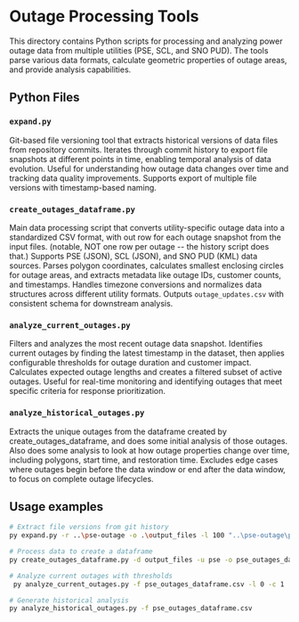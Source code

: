 # Outage Processing Tools

This directory contains Python scripts for processing and analyzing power outage data from multiple utilities (PSE, SCL, and SNO PUD). The tools parse various data formats, calculate geometric properties of outage areas, and provide analysis capabilities.

## Python Files

### `expand.py`
Git-based file versioning tool that extracts historical versions of data files from repository commits. Iterates through commit history to export file snapshots at different points in time, enabling temporal analysis of data evolution. Useful for understanding how outage data changes over time and tracking data quality improvements. Supports export of multiple file versions with timestamp-based naming.

### `create_outages_dataframe.py`
Main data processing script that converts utility-specific outage data into a standardized CSV format, with out row for each outage snapshot from the input files. (notable, NOT one row per outage -- the history script does that.) Supports PSE (JSON), SCL (JSON), and SNO PUD (KML) data sources. Parses polygon coordinates, calculates smallest enclosing circles for outage areas, and extracts metadata like outage IDs, customer counts, and timestamps. Handles timezone conversions and normalizes data structures across different utility formats. Outputs `outage_updates.csv` with consistent schema for downstream analysis.

### `analyze_current_outages.py`
Filters and analyzes the most recent outage data snapshot. Identifies current outages by finding the latest timestamp in the dataset, then applies configurable thresholds for outage duration and customer impact. Calculates expected outage lengths and creates a filtered subset of active outages. Useful for real-time monitoring and identifying outages that meet specific criteria for response prioritization.

### `analyze_historical_outages.py`
Extracts the unique outages from the dataframe created by create_outages_dataframe, and does some initial analysis of those outages. Also does some analysis to look at how outage properties change over time, including polygons, start time, and restoration time. Excludes edge cases where outages begin before the data window or end after the data window, to focus on complete outage lifecycles.

## Usage examples

```bash
# Extract file versions from git history
py expand.py -r ..\pse-outage -o .\output_files -l 100 "..\pse-outage\pse-events.json"

# Process data to create a dataframe
py create_outages_dataframe.py -d output_files -u pse -o pse_outages_dataframe.csv

# Analyze current outages with thresholds
 py analyze_current_outages.py -f pse_outages_dataframe.csv -l 0 -c 1

# Generate historical analysis
py analyze_historical_outages.py -f pse_outages_dataframe.csv

```
